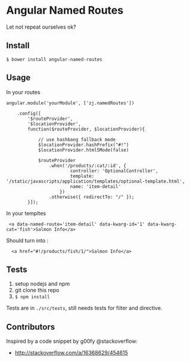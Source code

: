 # Angular Named Routes

Let not repeat ourselves ok?

## Install

`$ bower install angular-named-routes`

## Usage

In your routes

```
angular.module('yourModule', ['zj.namedRoutes'])

    .config([
        '$routeProvider',
        '$locationProvider',
        function($routeProvider, $locationProvider){

            // use hashbang fallback mode
            $locationProvider.hashPrefix("#!")
            $locationProvider.html5Mode(false)

            $routeProvider
                .when('/products/:cat/:id', {
                        controller: 'OptionalController',
                        template: '/static/javascripts/application/templates/optional-template.html',
                        name: 'item-detail'
                    })
                .otherwise({ redirectTo: "/" });
        }]);
```

In your templtes

```
 <a data-named-route='item-detail' data-kwarg-id='1' data-kwarg-cat='fish'>Salmon Info</a>
```

Should turn into :
```
  <a href="#!/products/fish/1/">Salmon Info</a>
```

## Tests

1. setup nodejs and npm
2. git clone this repo
3. `$ npm install`

Tests are in `./src/tests`, still needs tests for filter and directive.


## Contributors

Inspired by a code snippet by g00fy @stackoverflow: 
  - http://stackoverflow.com/a/16368629/454615
